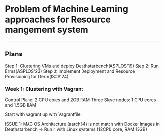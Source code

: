 # Problem of Machine Learning approaches for Resource mangement system
------------

## Plans
Step 1: Clustering VMs and deploy Deathstarbench(ASPLOS'19)
Step 2: Run Erms(ASPLOS'23)
Step 3: Implement Deployment and Resource Provisioning for Derm(ISCA'24)

### Week 1: Clustering with Vagrant
Control Plane: 2 CPU cores and 2GB RAM
Three Slave nodes: 1 CPU cores and 1.5GB RAM

Start with vagrant up with Vagrantfile

ISSUE 1: MAC OS Architecture (aarch64) is not match with Docker Images in Deathstarbench 
=> Run it with Linux systems (12CPU core, RAM 15GB)
